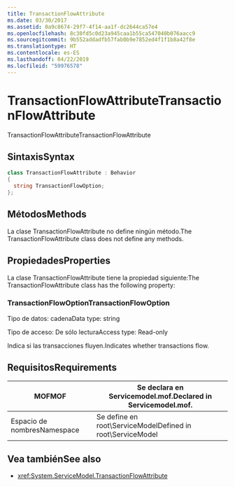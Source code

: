 ```yaml
---
title: TransactionFlowAttribute
ms.date: 03/30/2017
ms.assetid: 0a9c8674-29f7-4f14-aa1f-dc2644ca57e4
ms.openlocfilehash: 8c30fd5c0d23a945caa1b55ca547040b076aacc9
ms.sourcegitcommit: 9b552addadfb57fab0b9e7852ed4f1f1b8a42f8e
ms.translationtype: HT
ms.contentlocale: es-ES
ms.lasthandoff: 04/22/2019
ms.locfileid: "59976578"
---
```

# <a name="transactionflowattribute"></a><span data-ttu-id="29187-102">TransactionFlowAttribute</span><span class="sxs-lookup"><span data-stu-id="29187-102">TransactionFlowAttribute</span></span>
<span data-ttu-id="29187-103">TransactionFlowAttribute</span><span class="sxs-lookup"><span data-stu-id="29187-103">TransactionFlowAttribute</span></span>  
  
## <a name="syntax"></a><span data-ttu-id="29187-104">Sintaxis</span><span class="sxs-lookup"><span data-stu-id="29187-104">Syntax</span></span>  
  
```csharp
class TransactionFlowAttribute : Behavior  
{  
  string TransactionFlowOption;  
};  
```  
  
## <a name="methods"></a><span data-ttu-id="29187-105">Métodos</span><span class="sxs-lookup"><span data-stu-id="29187-105">Methods</span></span>  
 <span data-ttu-id="29187-106">La clase TransactionFlowAttribute no define ningún método.</span><span class="sxs-lookup"><span data-stu-id="29187-106">The TransactionFlowAttribute class does not define any methods.</span></span>  
  
## <a name="properties"></a><span data-ttu-id="29187-107">Propiedades</span><span class="sxs-lookup"><span data-stu-id="29187-107">Properties</span></span>  
 <span data-ttu-id="29187-108">La clase TransactionFlowAttribute tiene la propiedad siguiente:</span><span class="sxs-lookup"><span data-stu-id="29187-108">The TransactionFlowAttribute class has the following property:</span></span>  
  
### <a name="transactionflowoption"></a><span data-ttu-id="29187-109">TransactionFlowOption</span><span class="sxs-lookup"><span data-stu-id="29187-109">TransactionFlowOption</span></span>  
 <span data-ttu-id="29187-110">Tipo de datos: cadena</span><span class="sxs-lookup"><span data-stu-id="29187-110">Data type: string</span></span>  
  
 <span data-ttu-id="29187-111">Tipo de acceso: De sólo lectura</span><span class="sxs-lookup"><span data-stu-id="29187-111">Access type: Read-only</span></span>  
  
 <span data-ttu-id="29187-112">Indica si las transacciones fluyen.</span><span class="sxs-lookup"><span data-stu-id="29187-112">Indicates whether transactions flow.</span></span>  
  
## <a name="requirements"></a><span data-ttu-id="29187-113">Requisitos</span><span class="sxs-lookup"><span data-stu-id="29187-113">Requirements</span></span>  
  
|<span data-ttu-id="29187-114">MOF</span><span class="sxs-lookup"><span data-stu-id="29187-114">MOF</span></span>|<span data-ttu-id="29187-115">Se declara en Servicemodel.mof.</span><span class="sxs-lookup"><span data-stu-id="29187-115">Declared in Servicemodel.mof.</span></span>|  
|---------|-----------------------------------|  
|<span data-ttu-id="29187-116">Espacio de nombres</span><span class="sxs-lookup"><span data-stu-id="29187-116">Namespace</span></span>|<span data-ttu-id="29187-117">Se define en root\ServiceModel</span><span class="sxs-lookup"><span data-stu-id="29187-117">Defined in root\ServiceModel</span></span>|  
  
## <a name="see-also"></a><span data-ttu-id="29187-118">Vea también</span><span class="sxs-lookup"><span data-stu-id="29187-118">See also</span></span>

- <xref:System.ServiceModel.TransactionFlowAttribute>
